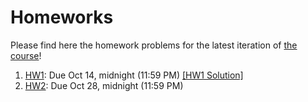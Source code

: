 # Homeworks

Please find here the homework problems for the latest iteration of [the course](https://stanforddatacompressionclass.github.io/)!

1. [HW1](./HW1.md): Due Oct 14, midnight (11:59 PM) [[HW1 Solution]](./HW1_sol.md)
2. [HW2](./HW2.md): Due Oct 28, midnight (11:59 PM)